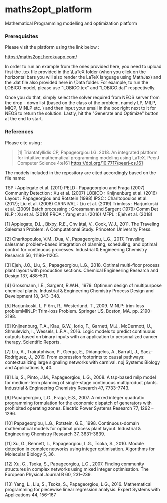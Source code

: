 # maths2opt_platform
Mathematical Programming modelling and optimization platform

### Prerequisites
Please visit the platform using the link below :

https://maths2opt.herokuapp.com/

In order to run an example from the ones provided here, you need to upload first the .tex file provided in the \LaTeX folder (when you click on the horizontal bars you will also render the LaTeX language using MathJax) and the .dat file also provided here in \Data folder. For example, to run the LOBICO model, please use "LOBICO.tex" and "LOBICO.dat" respectivelly.

Once you do that, simply select the solver required from NEOS server from the drop - down list (based on the class of the problem, namely LP, MILP, MIQP, MINLP etc. ) and then input your email in the box right next to it for NEOS to return the solution. Lastly, hit the "Generate and Optimize" button at the end to start.

### References
Please cite using :

> [1] Triantafyllidis CP, Papageorgiou LG. 2018. An integrated platform for intuitive mathematical programming modeling using LaTeX. PeerJ Computer Science 4:e161 https://doi.org/10.7717/peerj-cs.161


The models included in the repository are cited accordingly based on the file name:

TSP : Applegate et al. (2011)
PELD : Papageorgiou and Fraga (2007)
Community Detection : Xu et al. (2007)
LOBICO : Knijnenburg et al. (2016)
Layout : Papageorgiou and Rotstein (1998)
IPSC : Charitopoulos et al. (2017); Liu et al. (2008)
CARNIVAL : Liu et al. (2019)
Trimloss : Harjunkoski et al. (2009)
Batch processing : Grossmann and Sargent (1979)
Comm Det NLP : Xu et al. (2010)
PROA : Yang et al. (2016)
MFPL : Ejeh et al. (2018)


[1] Applegate, D.L., Bixby, R.E., Chv ́atal, V., Cook, W.J., 2011. The Traveling Salesman Problem: A Computational Study.
Princeton University Press.

[2] Charitopoulos, V.M., Dua, V., Papageorgiou, L.G., 2017. Traveling salesman problem-based integration of planning, scheduling,
and optimal control for continuous processes. Industrial & Engineering Chemistry Research 56, 11186–11205.

[3] Ejeh, J.O., Liu, S., Papageorgiou, L.G., 2018. Optimal multi-floor process plant layout with production sections. Chemical
Engineering Research and Design 137, 488–501.

[4] Grossmann, I.E., Sargent, R.W.H., 1979. Optimum design of multipurpose chemical plants. Industrial & Engineering Chemistry
Process Design and Development 18, 343–348.

[5] Harjunkoski, I., P ̈orn, R., Westerlund, T., 2009. MINLP: trim-loss problemMINLP: Trim-loss Problem. Springer US, Boston,
MA. pp. 2190–2198.

[6] Knijnenburg, T.A., Klau, G.W., Iorio, F., Garnett, M.J., McDermott, U., Shmulevich, I., Wessels, L.F.A., 2016. Logic models
to predict continuous outputs based on binary inputs with an application to personalized cancer therapy. Scientific Reports.

[7] Liu, A., Trairatphisan, P., Gjerga, E., Didangelos, A., Barratt, J., Saez-Rodriguez, J., 2019. From expression footprints to
causal pathways: contextualizing large signaling networks with carnival. npj Systems Biology and Applications 5, 40.

[8] Liu, S., Pinto, J.M., Papageorgiou, L.G., 2008. A tsp-based milp model for medium-term planning of single-stage continuous
multiproduct plants. Industrial & Engineering Chemistry Research 47, 7733–7743.

[9] Papageorgiou, L.G., Fraga, E.S., 2007. A mixed integer quadratic programming formulation for the economic dispatch of
generators with prohibited operating zones. Electric Power Systems Research 77, 1292 – 1296.

[10] Papageorgiou, L.G., Rotstein, G.E., 1998. Continuous-domain mathematical models for optimal process plant layout. Industrial
& Engineering Chemistry Research 37, 3631–3639.

[11] Xu, G., Bennett, L., Papageorgiou, L.G., Tsoka, S., 2010. Module detection in complex networks using integer optimisation.
Algorithms for Molecular Biology 5, 36.

[12] Xu, G., Tsoka, S., Papageorgiou, L.G., 2007. Finding community structures in complex networks using mixed integer optimisation. The European Physical Journal B 60, 231–239.

[13] Yang, L., Liu, S., Tsoka, S., Papageorgiou, L.G., 2016. Mathematical programming for piecewise linear regression analysis.
Expert Systems with Applications 44, 156–167
